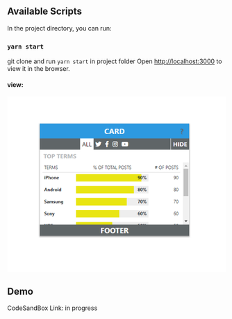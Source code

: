 ## Available Scripts

In the project directory, you can run:

### `yarn start`

git clone and run `yarn start` in project folder
Open [http://localhost:3000](http://localhost:3000) to view it in the browser.

#### view:

![alt msg](public/ReactCard.png)

## Demo

CodeSandBox Link: in progress


